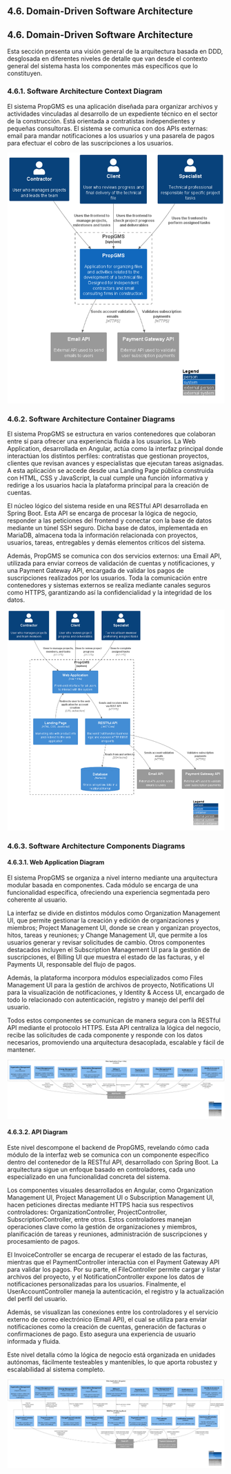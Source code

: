 ## 4.6. Domain-Driven Software Architecture
## 4.6. Domain-Driven Software Architecture
Esta sección presenta una visión general de la arquitectura basada en DDD, desglosada en diferentes niveles de detalle que van desde el contexto general del sistema hasta los componentes más específicos que lo constituyen.

### 4.6.1. Software Architecture Context Diagram 

El sistema PropGMS es una aplicación diseñada para organizar archivos y actividades vinculadas al desarrollo de un expediente técnico en el sector de la construcción. Está orientada a contratistas independientes y pequeñas consultoras. El sistema se comunica con dos APIs externas: email para mandar notificaciones a los usuarios y una pasarela de pagos para efectuar el cobro de las suscripciones a los usuarios.

<img src="../../../img/chapter4/c4/context.png" alt="Diagrama de contexto de ProP GMS">

### 4.6.2. Software Architecture Container Diagrams

El sistema PropGMS se estructura en varios contenedores que colaboran entre sí para ofrecer una experiencia fluida a los usuarios. La Web Application, desarrollada en Angular, actúa como la interfaz principal donde interactúan los distintos perfiles: contratistas que gestionan proyectos, clientes que revisan avances y especialistas que ejecutan tareas asignadas. A esta aplicación se accede desde una Landing Page pública construida con HTML, CSS y JavaScript, la cual cumple una función informativa y redirige a los usuarios hacia la plataforma principal para la creación de cuentas.

El núcleo lógico del sistema reside en una RESTful API desarrollada en Spring Boot. Esta API se encarga de procesar la lógica de negocio, responder a las peticiones del frontend y conectar con la base de datos mediante un túnel SSH seguro. Dicha base de datos, implementada en MariaDB, almacena toda la información relacionada con proyectos, usuarios, tareas, entregables y demás elementos críticos del sistema.

Además, PropGMS se comunica con dos servicios externos: una Email API, utilizada para enviar correos de validación de cuentas y notificaciones, y una Payment Gateway API, encargada de validar los pagos de suscripciones realizados por los usuarios. Toda la comunicación entre contenedores y sistemas externos se realiza mediante canales seguros como HTTPS, garantizando así la confidencialidad y la integridad de los datos.

<img src="../../../img/chapter4/c4/container.png" alt="Diagrama de contenedores de ProP GMS">

### 4.6.3. Software Architecture Components Diagrams

#### 4.6.3.1. Web Application Diagram

El sistema PropGMS se organiza a nivel interno mediante una arquitectura modular basada en componentes. Cada módulo se encarga de una funcionalidad específica, ofreciendo una experiencia segmentada pero coherente al usuario.

La interfaz se divide en distintos módulos como Organization Management UI, que permite gestionar la creación y edición de organizaciones y miembros; Project Management UI, donde se crean y organizan proyectos, hitos, tareas y reuniones; y Change Management UI, que permite a los usuarios generar y revisar solicitudes de cambio. Otros componentes destacados incluyen el Subscription Management UI para la gestión de suscripciones, el Billing UI que muestra el estado de las facturas, y el Payments UI, responsable del flujo de pagos.

Además, la plataforma incorpora módulos especializados como Files Management UI para la gestión de archivos de proyecto, Notifications UI para la visualización de notificaciones, y Identity & Access UI, encargado de todo lo relacionado con autenticación, registro y manejo del perfil del usuario.

Todos estos componentes se comunican de manera segura con la RESTful API mediante el protocolo HTTPS. Esta API centraliza la lógica del negocio, recibe las solicitudes de cada componente y responde con los datos necesarios, promoviendo una arquitectura desacoplada, escalable y fácil de mantener.

<img src="../../../img/chapter4/c4/componente/webApplication.png" alt="Diagrama de componentes de Web Application de ProP GMS">

#### 4.6.3.2. API Diagram

Este nivel descompone el backend de PropGMS, revelando cómo cada módulo de la interfaz web se comunica con un componente específico dentro del contenedor de la RESTful API, desarrollado con Spring Boot. La arquitectura sigue un enfoque basado en controladores, cada uno especializado en una funcionalidad concreta del sistema.

Los componentes visuales desarrollados en Angular, como Organization Management UI, Project Management UI o Subscription Management UI, hacen peticiones directas mediante HTTPS hacia sus respectivos controladores: OrganizationController, ProjectController, SubscriptionController, entre otros. Estos controladores manejan operaciones clave como la gestión de organizaciones y miembros, planificación de tareas y reuniones, administración de suscripciones y procesamiento de pagos.

El InvoiceController se encarga de recuperar el estado de las facturas, mientras que el PaymentController interactúa con el Payment Gateway API para validar los pagos. Por su parte, el FileController permite cargar y listar archivos del proyecto, y el NotificationController expone los datos de notificaciones personalizadas para los usuarios. Finalmente, el UserAccountController maneja la autenticación, el registro y la actualización del perfil del usuario.

Además, se visualizan las conexiones entre los controladores y el servicio externo de correo electrónico (Email API), el cual se utiliza para enviar notificaciones como la creación de cuentas, generación de facturas o confirmaciones de pago. Esto asegura una experiencia de usuario informada y fluida.

Este nivel detalla cómo la lógica de negocio está organizada en unidades autónomas, fácilmente testeables y mantenibles, lo que aporta robustez y escalabilidad al sistema completo.

<img src="../../../img/chapter4/c4/componente/api.png" alt="Diagrama de componentes de Web Application de ProP GMS">